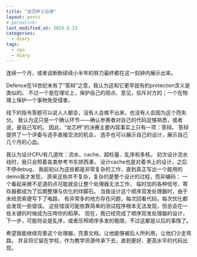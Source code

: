 ```yaml
---
title: "龙芯杯三日游"
layout: posts
# permalink: 
last_modified_at: 2024.8.23
categories:
  - diary
tags:
  - cpu
  - diary
---
```


连续一个月，或者说断断续续小半年的努力最终都在这一刻钟内展示出来。

Defence在14世纪末有了“答辩”之意，我认为这和它更早就有的protection含义是类似的。
不过一个是在理论上，保护自己的观点、意见，驳斥对方的；一个在物理上保护一个事物免受侵害。

线下的指令答题可以说人人都会，没有人会做不出来，也没有人会因为这个而失分。
我认为这只是一个确认环节——确认参赛者对自己的代码足够熟悉，或者说，是自己写的。
因此，“龙芯杯”的决赛主要内容事实上只有一项：答辩。
答辩提供了一个评委与选手直接交流的机会，
选手也可以展示自己的设计，展示自己几个月的心血。

我认为设计CPU有几道坎：流水、cache、超标量、乱序和多核。
初次设计流水线时，我只会照着各类参考书东拼西凑，
设计cache也是对着书上的设计，之后不停debug，
我起初以为这些都是非常复杂的工作，直到真正写出一个能用的demo我才发现，
原来这些并不复杂，复杂的是整个设计的过程，而非编码：
一个看起来微不足道的点可能就会让整个处理器无法工作，
临时加的各种信号、寄存器都成为了后期整理与优化的绊脚石。
当我设计这个顺序双发处理器时，由于未经思索便写下了电路，
有非常多的地方存在问题，每次回看代码，每次优化都会发现一些错误。
这些错误可能依靠简单的测试程序根本无法发现，但总会在一些关键的时候成为压垮你的稻草。
现在，我已经完成了顺序双发处理器的设计，下一步，可能将会是乱序，或者压榨顺序多发的极限，不过这都是以后的事情了。

希望我能继续完善这个处理器，完善文档，让他能够被后人所利用，让他们少走弯路。
并且将它留在学校，作为教学资源传承下去，直到更好、更高水平的代码出现。
